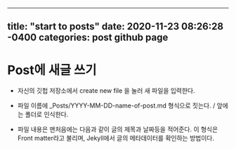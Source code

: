 ---
title: "start to posts"
date: 2020-11-23 08:26:28 -0400
categories: post github page
----

# Post에 새글 쓰기

- 자신의 깃헙 저장소에서 create new file 을 눌러 새 파일을 입력한다. 
- 파일 이름에 _Posts/YYYY-MM-DD-name-of-post.md 형식으로 짓는다.
/ 앞에는 폴더로 인식한다.

- 파일 내용은 맨처음에는 다음과 같이 글의 제목과 날짜등을 적어준다.
이 형식은 Front matter라고 불리며, Jekyll에서 글의 메타데이터를 확인하는 방법이다. 
